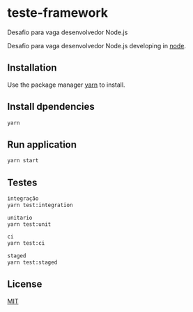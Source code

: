 # teste-framework

Desafio para vaga desenvolvedor Node.js

Desafio para vaga desenvolvedor Node.js developing in [node](https://nodejs.org/en/).

## Installation

Use the package manager [yarn](https://classic.yarnpkg.com/) to install.

## Install dpendencies

```bash
yarn
```

## Run application

```bash
yarn start
```

## Testes

```bash
integração
yarn test:integration

unitario
yarn test:unit

ci
yarn test:ci

staged
yarn test:staged


```

## License

[MIT](https://choosealicense.com/licenses/mit/)
